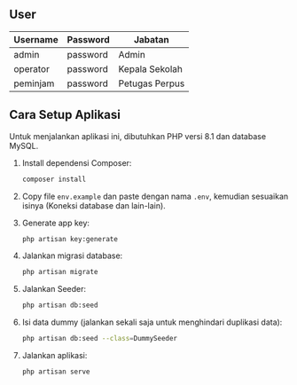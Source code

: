 ## User

| Username | Password | Jabatan        | 
|----------|----------|----------------| 
| admin    | password | Admin          |  
| operator | password | Kepala Sekolah |  
| peminjam | password | Petugas Perpus | 

## Cara Setup Aplikasi

Untuk menjalankan aplikasi ini, dibutuhkan PHP versi 8.1 dan database MySQL.

1. Install dependensi Composer:

    ```bash
    composer install
    ```

2. Copy file `env.example` dan paste dengan nama `.env`, kemudian sesuaikan isinya (Koneksi database dan lain-lain).

3. Generate app key:

    ```bash
    php artisan key:generate
    ```

4. Jalankan migrasi database:

    ```bash
    php artisan migrate
    ```

5. Jalankan Seeder:

    ```bash
    php artisan db:seed
    ```

6. Isi data dummy (jalankan sekali saja untuk menghindari duplikasi data):

    ```bash
    php artisan db:seed --class=DummySeeder
    ```

7. Jalankan aplikasi:

    ```bash
    php artisan serve
    ```
